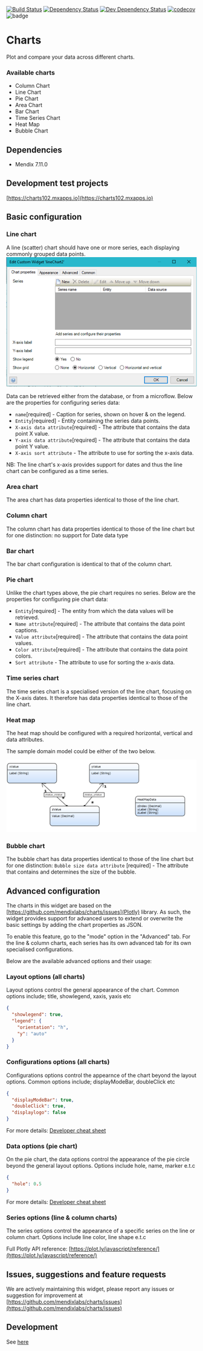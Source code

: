 [![Build Status](https://travis-ci.org/mendixlabs/charts.svg?branch=master)](https://travis-ci.org/mendixlabs/charts)
[![Dependency Status](https://david-dm.org/mendixlabs/charts.svg)](https://david-dm.org/mendixlabs/charts)
[![Dev Dependency Status](https://david-dm.org/mendixlabs/charts.svg#info=devDependencies)](https://david-dm.org/mendixlabs/charts#info=devDependencies)
[![codecov](https://codecov.io/gh/mendixlabs/charts/branch/master/graph/badge.svg)](https://codecov.io/gh/mendixlabs/charts)
![badge](https://img.shields.io/badge/mendix-7.7.1-green.svg)

# Charts
Plot and compare your data across different charts.

### Available charts
* Column Chart
* Line Chart
* Pie Chart
* Area Chart
* Bar Chart
* Time Series Chart
* Heat Map
* Bubble Chart

## Dependencies
* Mendix 7.11.0

## Development test projects
[https://charts102.mxapps.io](https://charts102.mxapps.io)

## Basic configuration

### Line chart
A line (scatter) chart should have one or more series, each displaying commonly grouped data points.
![LineChartProperties](/assets/LineChart_ChartProperties.png)

Data can be retrieved either from the database, or from a microflow.
Below are the properties for configuring series data:

* `name`[required] - Caption for series, shown on hover & on the legend.
* `Entity`[required] - Entity containing the series data points.
* `X-axis data attribute`[required] - The attribute that contains the data point X value.
* `Y-axis data attribute`[required] - The attribute that contains the data point Y value.
* `X-axis sort attribute` - The attribute to use for sorting the x-axis data.

NB: The line chart's x-axis provides support for dates and thus the line chart can be configured as a time series.

### Area chart
The area chart has data properties identical to those of the line chart.

### Column chart
The column chart has data properties identical to those of the line chart but for one distinction: no support for Date data type

### Bar chart
The bar chart configuration is identical to that of the column chart.

### Pie chart
Unlike the chart types above, the pie chart requires no series.
Below are the properties for configuring pie chart data:

* `Entity`[required] - The entity from which the data values will be retrieved.
* `Name attribute`[required] - The attribute that contains the data point captions.
* `Value attribute`[required] - The attribute that contains the data point values.
* `Color attribute`[required] - The attribute that contains the data point colors.
* `Sort attribute` - The attribute to use for sorting the x-axis data.

### Time series chart
The time series chart is a specialised version of the line chart, focusing on the X-axis dates. It therefore has data properties identical to those of the line chart.

### Heat map
The heat map should be configured with a required horizontal, vertical and data attributes.

The sample domain model could be either of the two below.

![Heat Map Sample Domain Model](/assets/heatmap_sample_domain_model.png)

### Bubble chart
The bubble chart has data properties identical to those of the line chart but for one distinction: `Bubble size data attribute` [required] - The attribute that contains and determines the size of the bubble.

## Advanced configuration
The charts in this widget are based on the [https://github.com/mendixlabs/charts/issues](Plotly) library.
As such, the widget provides support for advanced users to extend or overwrite the basic settings by adding the chart properties as JSON.

To enable this feature, go to the "mode" option in the "Advanced" tab.
For the line & column charts, each series has its own advanced tab for its own specialised configurations.

Below are the available advanced options and their usage:

### Layout options (all charts)
Layout options control the general appearance of the chart. Common options include; title, showlegend, xaxis, yaxis etc
```json
{
  "showlegend": true,
  "legend": {
    "orientation": "h",
    "y": "auto"
  }
}
```
### Configurations options (all charts)
Configurations options control the appearnce of the chart beyond the layout options. Common options include; displayModeBar, doubleClick etc
```json
{
  "displayModeBar": true,
  "doubleClick": true,
  "displaylogo": false
}
```
For more details: [Developer cheat sheet](/AdvancedCheatSheet.md)

### Data options (pie chart)
On the pie chart, the data options control the appearance of the pie circle beyond the general layout options. Options include hole, name, marker e.t.c
``` json
{
  "hole": 0.5
}
```
For more details: [Developer cheat sheet](/AdvancedCheatSheet.md)

### Series options (line & column charts)
The series options control the appearance of a specific series on the line or column chart. Options include line color, line shape e.t.c

Full Plotly API reference: [https://plot.ly/javascript/reference/](https://plot.ly/javascript/reference/)

## Issues, suggestions and feature requests
We are actively maintaining this widget, please report any issues or suggestion for improvement at [https://github.com/mendixlabs/charts/issues](https://github.com/mendixlabs/charts/issues)

## Development
See [here](/Development.md)
